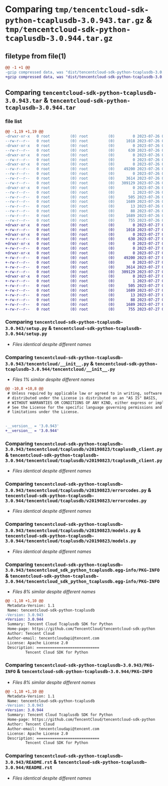 # Comparing `tmp/tencentcloud-sdk-python-tcaplusdb-3.0.943.tar.gz` & `tmp/tencentcloud-sdk-python-tcaplusdb-3.0.944.tar.gz`

## filetype from file(1)

```diff
@@ -1 +1 @@
-gzip compressed data, was "dist/tencentcloud-sdk-python-tcaplusdb-3.0.943.tar", last modified: Wed Jul 26 00:44:44 2023, max compression
+gzip compressed data, was "dist/tencentcloud-sdk-python-tcaplusdb-3.0.944.tar", last modified: Thu Jul 27 02:23:46 2023, max compression
```

## Comparing `tencentcloud-sdk-python-tcaplusdb-3.0.943.tar` & `tencentcloud-sdk-python-tcaplusdb-3.0.944.tar`

### file list

```diff
@@ -1,19 +1,19 @@
-drwxr-xr-x   0 root         (0) root         (0)        0 2023-07-26 00:44:44.000000 tencentcloud-sdk-python-tcaplusdb-3.0.943/
--rw-r--r--   0 root         (0) root         (0)     1018 2023-07-26 00:44:44.000000 tencentcloud-sdk-python-tcaplusdb-3.0.943/setup.py
-drwxr-xr-x   0 root         (0) root         (0)        0 2023-07-26 00:44:44.000000 tencentcloud-sdk-python-tcaplusdb-3.0.943/tencentcloud/
--rw-r--r--   0 root         (0) root         (0)      630 2023-07-26 00:44:44.000000 tencentcloud-sdk-python-tcaplusdb-3.0.943/tencentcloud/__init__.py
-drwxr-xr-x   0 root         (0) root         (0)        0 2023-07-26 00:44:44.000000 tencentcloud-sdk-python-tcaplusdb-3.0.943/tencentcloud/tcaplusdb/
--rw-r--r--   0 root         (0) root         (0)        0 2023-07-26 00:44:44.000000 tencentcloud-sdk-python-tcaplusdb-3.0.943/tencentcloud/tcaplusdb/__init__.py
-drwxr-xr-x   0 root         (0) root         (0)        0 2023-07-26 00:44:44.000000 tencentcloud-sdk-python-tcaplusdb-3.0.943/tencentcloud/tcaplusdb/v20190823/
--rw-r--r--   0 root         (0) root         (0)    49200 2023-07-26 00:44:44.000000 tencentcloud-sdk-python-tcaplusdb-3.0.943/tencentcloud/tcaplusdb/v20190823/tcaplusdb_client.py
--rw-r--r--   0 root         (0) root         (0)        0 2023-07-26 00:44:44.000000 tencentcloud-sdk-python-tcaplusdb-3.0.943/tencentcloud/tcaplusdb/v20190823/__init__.py
--rw-r--r--   0 root         (0) root         (0)     3614 2023-07-26 00:44:44.000000 tencentcloud-sdk-python-tcaplusdb-3.0.943/tencentcloud/tcaplusdb/v20190823/errorcodes.py
--rw-r--r--   0 root         (0) root         (0)   309129 2023-07-26 00:44:44.000000 tencentcloud-sdk-python-tcaplusdb-3.0.943/tencentcloud/tcaplusdb/v20190823/models.py
-drwxr-xr-x   0 root         (0) root         (0)        0 2023-07-26 00:44:44.000000 tencentcloud-sdk-python-tcaplusdb-3.0.943/tencentcloud_sdk_python_tcaplusdb.egg-info/
--rw-r--r--   0 root         (0) root         (0)        1 2023-07-26 00:44:44.000000 tencentcloud-sdk-python-tcaplusdb-3.0.943/tencentcloud_sdk_python_tcaplusdb.egg-info/dependency_links.txt
--rw-r--r--   0 root         (0) root         (0)      505 2023-07-26 00:44:44.000000 tencentcloud-sdk-python-tcaplusdb-3.0.943/tencentcloud_sdk_python_tcaplusdb.egg-info/SOURCES.txt
--rw-r--r--   0 root         (0) root         (0)     1689 2023-07-26 00:44:44.000000 tencentcloud-sdk-python-tcaplusdb-3.0.943/tencentcloud_sdk_python_tcaplusdb.egg-info/PKG-INFO
--rw-r--r--   0 root         (0) root         (0)       13 2023-07-26 00:44:44.000000 tencentcloud-sdk-python-tcaplusdb-3.0.943/tencentcloud_sdk_python_tcaplusdb.egg-info/top_level.txt
--rw-r--r--   0 root         (0) root         (0)       88 2023-07-26 00:44:44.000000 tencentcloud-sdk-python-tcaplusdb-3.0.943/setup.cfg
--rw-r--r--   0 root         (0) root         (0)     1689 2023-07-26 00:44:44.000000 tencentcloud-sdk-python-tcaplusdb-3.0.943/PKG-INFO
--rw-r--r--   0 root         (0) root         (0)      755 2023-07-26 00:44:44.000000 tencentcloud-sdk-python-tcaplusdb-3.0.943/README.rst
+drwxr-xr-x   0 root         (0) root         (0)        0 2023-07-27 02:23:46.000000 tencentcloud-sdk-python-tcaplusdb-3.0.944/
+-rw-r--r--   0 root         (0) root         (0)     1018 2023-07-27 02:23:46.000000 tencentcloud-sdk-python-tcaplusdb-3.0.944/setup.py
+drwxr-xr-x   0 root         (0) root         (0)        0 2023-07-27 02:23:46.000000 tencentcloud-sdk-python-tcaplusdb-3.0.944/tencentcloud/
+-rw-r--r--   0 root         (0) root         (0)      630 2023-07-27 02:23:46.000000 tencentcloud-sdk-python-tcaplusdb-3.0.944/tencentcloud/__init__.py
+drwxr-xr-x   0 root         (0) root         (0)        0 2023-07-27 02:23:46.000000 tencentcloud-sdk-python-tcaplusdb-3.0.944/tencentcloud/tcaplusdb/
+-rw-r--r--   0 root         (0) root         (0)        0 2023-07-27 02:23:46.000000 tencentcloud-sdk-python-tcaplusdb-3.0.944/tencentcloud/tcaplusdb/__init__.py
+drwxr-xr-x   0 root         (0) root         (0)        0 2023-07-27 02:23:46.000000 tencentcloud-sdk-python-tcaplusdb-3.0.944/tencentcloud/tcaplusdb/v20190823/
+-rw-r--r--   0 root         (0) root         (0)    49200 2023-07-27 02:23:46.000000 tencentcloud-sdk-python-tcaplusdb-3.0.944/tencentcloud/tcaplusdb/v20190823/tcaplusdb_client.py
+-rw-r--r--   0 root         (0) root         (0)        0 2023-07-27 02:23:46.000000 tencentcloud-sdk-python-tcaplusdb-3.0.944/tencentcloud/tcaplusdb/v20190823/__init__.py
+-rw-r--r--   0 root         (0) root         (0)     3614 2023-07-27 02:23:46.000000 tencentcloud-sdk-python-tcaplusdb-3.0.944/tencentcloud/tcaplusdb/v20190823/errorcodes.py
+-rw-r--r--   0 root         (0) root         (0)   309129 2023-07-27 02:23:46.000000 tencentcloud-sdk-python-tcaplusdb-3.0.944/tencentcloud/tcaplusdb/v20190823/models.py
+drwxr-xr-x   0 root         (0) root         (0)        0 2023-07-27 02:23:46.000000 tencentcloud-sdk-python-tcaplusdb-3.0.944/tencentcloud_sdk_python_tcaplusdb.egg-info/
+-rw-r--r--   0 root         (0) root         (0)        1 2023-07-27 02:23:46.000000 tencentcloud-sdk-python-tcaplusdb-3.0.944/tencentcloud_sdk_python_tcaplusdb.egg-info/dependency_links.txt
+-rw-r--r--   0 root         (0) root         (0)      505 2023-07-27 02:23:46.000000 tencentcloud-sdk-python-tcaplusdb-3.0.944/tencentcloud_sdk_python_tcaplusdb.egg-info/SOURCES.txt
+-rw-r--r--   0 root         (0) root         (0)     1689 2023-07-27 02:23:46.000000 tencentcloud-sdk-python-tcaplusdb-3.0.944/tencentcloud_sdk_python_tcaplusdb.egg-info/PKG-INFO
+-rw-r--r--   0 root         (0) root         (0)       13 2023-07-27 02:23:46.000000 tencentcloud-sdk-python-tcaplusdb-3.0.944/tencentcloud_sdk_python_tcaplusdb.egg-info/top_level.txt
+-rw-r--r--   0 root         (0) root         (0)       88 2023-07-27 02:23:46.000000 tencentcloud-sdk-python-tcaplusdb-3.0.944/setup.cfg
+-rw-r--r--   0 root         (0) root         (0)     1689 2023-07-27 02:23:46.000000 tencentcloud-sdk-python-tcaplusdb-3.0.944/PKG-INFO
+-rw-r--r--   0 root         (0) root         (0)      755 2023-07-27 02:23:46.000000 tencentcloud-sdk-python-tcaplusdb-3.0.944/README.rst
```

### Comparing `tencentcloud-sdk-python-tcaplusdb-3.0.943/setup.py` & `tencentcloud-sdk-python-tcaplusdb-3.0.944/setup.py`

 * *Files identical despite different names*

### Comparing `tencentcloud-sdk-python-tcaplusdb-3.0.943/tencentcloud/__init__.py` & `tencentcloud-sdk-python-tcaplusdb-3.0.944/tencentcloud/__init__.py`

 * *Files 1% similar despite different names*

```diff
@@ -10,8 +10,8 @@
 # Unless required by applicable law or agreed to in writing, software
 # distributed under the License is distributed on an "AS IS" BASIS,
 # WITHOUT WARRANTIES OR CONDITIONS OF ANY KIND, either express or implied.
 # See the License for the specific language governing permissions and
 # limitations under the License.
 
 
-__version__ = '3.0.943'
+__version__ = '3.0.944'
```

### Comparing `tencentcloud-sdk-python-tcaplusdb-3.0.943/tencentcloud/tcaplusdb/v20190823/tcaplusdb_client.py` & `tencentcloud-sdk-python-tcaplusdb-3.0.944/tencentcloud/tcaplusdb/v20190823/tcaplusdb_client.py`

 * *Files identical despite different names*

### Comparing `tencentcloud-sdk-python-tcaplusdb-3.0.943/tencentcloud/tcaplusdb/v20190823/errorcodes.py` & `tencentcloud-sdk-python-tcaplusdb-3.0.944/tencentcloud/tcaplusdb/v20190823/errorcodes.py`

 * *Files identical despite different names*

### Comparing `tencentcloud-sdk-python-tcaplusdb-3.0.943/tencentcloud/tcaplusdb/v20190823/models.py` & `tencentcloud-sdk-python-tcaplusdb-3.0.944/tencentcloud/tcaplusdb/v20190823/models.py`

 * *Files identical despite different names*

### Comparing `tencentcloud-sdk-python-tcaplusdb-3.0.943/tencentcloud_sdk_python_tcaplusdb.egg-info/PKG-INFO` & `tencentcloud-sdk-python-tcaplusdb-3.0.944/tencentcloud_sdk_python_tcaplusdb.egg-info/PKG-INFO`

 * *Files 8% similar despite different names*

```diff
@@ -1,10 +1,10 @@
 Metadata-Version: 1.1
 Name: tencentcloud-sdk-python-tcaplusdb
-Version: 3.0.943
+Version: 3.0.944
 Summary: Tencent Cloud Tcaplusdb SDK for Python
 Home-page: https://github.com/TencentCloud/tencentcloud-sdk-python
 Author: Tencent Cloud
 Author-email: tencentcloudapi@tencent.com
 License: Apache License 2.0
 Description: ============================
         Tencent Cloud SDK for Python
```

### Comparing `tencentcloud-sdk-python-tcaplusdb-3.0.943/PKG-INFO` & `tencentcloud-sdk-python-tcaplusdb-3.0.944/PKG-INFO`

 * *Files 8% similar despite different names*

```diff
@@ -1,10 +1,10 @@
 Metadata-Version: 1.1
 Name: tencentcloud-sdk-python-tcaplusdb
-Version: 3.0.943
+Version: 3.0.944
 Summary: Tencent Cloud Tcaplusdb SDK for Python
 Home-page: https://github.com/TencentCloud/tencentcloud-sdk-python
 Author: Tencent Cloud
 Author-email: tencentcloudapi@tencent.com
 License: Apache License 2.0
 Description: ============================
         Tencent Cloud SDK for Python
```

### Comparing `tencentcloud-sdk-python-tcaplusdb-3.0.943/README.rst` & `tencentcloud-sdk-python-tcaplusdb-3.0.944/README.rst`

 * *Files identical despite different names*


